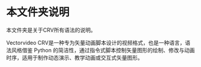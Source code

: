 # 本文件夹说明

本文件夹是关于CRV所有语法的说明。

Vectorvideo CRV是一种专为矢量动画脚本设计的视频格式，也是一种语言，语法风格借鉴 Python 的简洁性，通过指令式脚本控制矢量图形的绘制、修改与动画时序，适用于制作动态演示、教学动画或交互式矢量图形。
